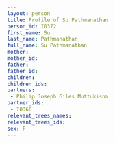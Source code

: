 ```yaml
---
layout: person
title: Profile of Su Pathmanathan
person_id: I0372
first_name: Su
last_name: Pathmanathan
full_name: Su Pathmanathan
mother: 
mother_id: 
father: 
father_id: 
children:
children_ids:
partners:
 - Philip Joseph Giles Muttukisna
partner_ids:
 - I0366
relevant_trees_names:
relevant_trees_ids:
sex: F
---
```


